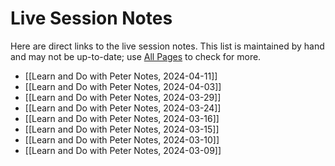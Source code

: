 # Live Session Notes

Here are direct links to the live session notes. This list is maintained by hand and may not be up-to-date; use [All Pages](/all-pages.html) to check for more.

- [[Learn and Do with Peter Notes, 2024-04-11]]
- [[Learn and Do with Peter Notes, 2024-04-03]]
- [[Learn and Do with Peter Notes, 2024-03-29]]
- [[Learn and Do with Peter Notes, 2024-03-24]]
- [[Learn and Do with Peter Notes, 2024-03-16]]
- [[Learn and Do with Peter Notes, 2024-03-15]]
- [[Learn and Do with Peter Notes, 2024-03-10]]
- [[Learn and Do with Peter Notes, 2024-03-09]]
